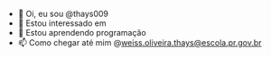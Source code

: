 - 👋 Oi, eu sou @thays009
- 👀 Estou interessado em  
- 🌱 Estou aprendendo programação
- 📫 Como chegar até mim @weiss.oliveira.thays@escola.pr.gov.br

<!---
thays009/thays009 é um repositório ✨ especial ✨ porque seu `README.md` (este arquivo) aparece no seu perfil do GitHub.
Você pode clicar no link Visualizar para dar uma olhada nas suas alterações.
--->
